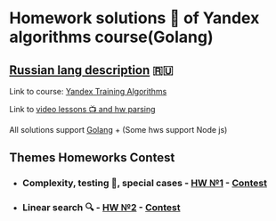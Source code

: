 # Homework solutions 📖 of Yandex algorithms course(Golang)

## [Russian lang description](https://github.com/vito2005/yandexAlgorithms/blob/main/README.RU.md) 🇷🇺

Link to course: [Yandex Training Algorithms](https://yandex.ru/yaintern/algorithm-training)

Link to [video lessons 📺 and hw parsing](https://youtube.com/playlist?list=PL6Wui14DvQPySdPv5NUqV3i8sDbHkCKC5)

All solutions support [Golang](https://golang.org/) + (Some hws support Node js)

## Themes Homeworks Contest

- ### Complexity, testing 🧪, special cases - [HW №1](https://github.com/vito2005/yandexAlgorithms/tree/main/1) - [Contest](https://contest.yandex.ru/contest/27393/problems/)
- ### Linear search :mag: - [HW №2](https://github.com/vito2005/yandexAlgorithms/tree/main/2) - [Contest](https://contest.yandex.ru/contest/27472/problems/)
